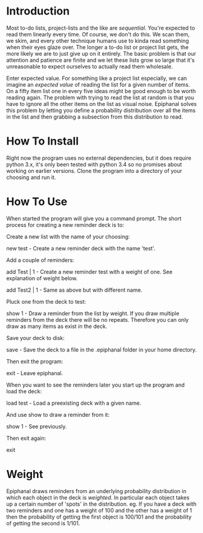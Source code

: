 # Introduction #

Most to-do lists, project-lists and the like are *sequential*. You're expected to
read them linearly every time. Of course, we don't do this. We scan them, we skim,
and every other technique humans use to kinda read something when their eyes glaze
over. The longer a to-do list or project list gets, the more likely we are to just
give up on it entirely. The basic problem is that our attention and patience are
finite and we let these lists grow so large that it's unreasonable to expect
ourselves to actually read them wholesale.

Enter expected value. For something like a project list especially, we can imagine
an *expected value* of reading the list for a given number of items. On a fifty
item list one in every five ideas might be good enough to be worth reading again.
The problem with trying to read the list at random is that you have to ignore all
the other items on the list as visual noise. Epiphanal solves this problem by
letting you define a probability distribution over all the items in the list
and then grabbing a subsection from this distribution to read.

# How To Install #

Right now the program uses no external dependencies, but it does require python 3.x,
it's only been tested with python 3.4 so no promises about working on earlier
versions. Clone the program into a directory of your choosing and run it.

# How To Use #

When started the program will give you a command prompt. The short process for
creating a new reminder deck is to:

Create a new list with the name of your choosing:

new test - Create a new reminder deck with the name 'test'.

Add a couple of reminders:

add Test | 1 - Create a new reminder test with a weight of one. See explanation of
               weight below.

add Test2 | 1 - Same as above but with different name.

Pluck one from the deck to test:

show 1 - Draw a reminder from the list by weight. If you draw multiple reminders
         from the deck there will be no repeats. Therefore you can only draw as
	 many items as exist in the deck.

Save your deck to disk:

save - Save the deck to a file in the .epiphanal folder in your home directory.

Then exit the program:

exit - Leave epiphanal.

When you want to see the reminders later you start up the program and load the
deck:

load test - Load a preexisting deck with a given name.

And use show to draw a reminder from it:

show 1 - See previously.

Then exit again:

exit

# Weight #

Epiphanal draws reminders from an underlying probability distribution in which
each object in the deck is *weighted*. In particular each object takes up a certain
number of 'spots' in the distribution. eg. If you have a deck with two reminders
and one has a weight of 100 and the other has a weight of 1 then the probability
of getting the first object is 100/101 and the probability of getting the second
is 1/101.